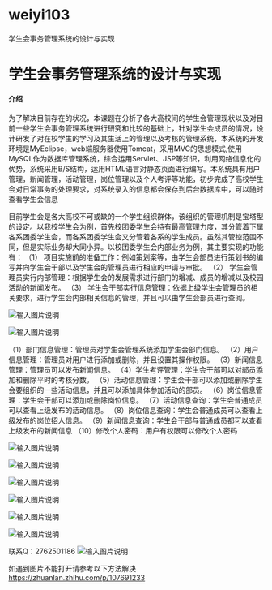 # weiyi103
学生会事务管理系统的设计与实现

# 学生会事务管理系统的设计与实现

#### 介绍
为了解决目前存在的状况，本课题在分析了各大高校间的学生会管理现状以及对目前一些学生会事务管理系统进行研究和比较的基础上，针对学生会成员的情况，设计研发了对在校学生的学习及其生活上的管理以及考核的管理系统，本系统的开发环境是MyEclipse，web端服务器使用Tomcat，采用MVC的思想模式,使用MySQL作为数据库管理系统，综合运用Servlet、JSP等知识，利用网络信息化的优势，系统采用B/S结构，运用HTML语言对静态页面进行编写。本系统具有用户管理，新闻管理，活动管理，岗位管理以及个人考评等功能，初步完成了高校学生会对日常事务的处理要求，对系统录入的信息都会保存到后台数据库中，可以随时查看学生会信息

目前学生会是各大高校不可或缺的一个学生组织群体，该组织的管理机制是宝塔型的设定。以我校学生会为例，首先校团委学生会持有最高管理力度，其分管着下属各系团委学生会，而各系团委学生会又分管着各系的学生成员。虽然其管控范围不同，但是实际业务却大同小异。以校团委学生会内部业务为例，其主要实现的功能有：
（1）	项目实施前的准备工作：例如策划案等，由学生会部员进行策划书的编写并向学生会干部以及学生会的管理员进行相应的申请与审批。
（2）	学生会管理员实行内部管理：根据学生会的发展需求进行部门的增减、成员的增减以及校园活动的新闻发布。
（3）	学生会干部实行信息管理：依据上级学生会管理员的相关要求，进行学生会内部相关信息的管理，并且可以由学生会部员进行查阅。

![输入图片说明](https://images.gitee.com/uploads/images/2020/1204/105348_f592f1d3_4865385.png "屏幕截图.png")

![输入图片说明](https://images.gitee.com/uploads/images/2020/1204/105357_0de67c70_4865385.png "屏幕截图.png")

（1）部门信息管理：管理员对学生会管理系统添加学生会部门信息。
（2）用户信息管理：管理员对用户进行添加或删除，并且设置其操作权限。
（3）新闻信息管理：管理员可以发布新闻信息。
（4）学生考评管理：学生会干部可以对部员添加和删除平时的考核分数。
（5）活动信息管理：学生会干部可以添加或删除学生会要组织的一些活动信息，并且可以添加具体参加活动的部员。
（6）岗位信息管理：学生会干部可以添加或删除岗位信息。
（7）活动信息查询：学生会普通成员可以查看上级发布的活动信息。
（8）岗位信息查询：学生会普通成员可以查看上级发布的岗位招人信息。
（9）新闻信息查询：学生会干部与普通成员都可以查看上级发布的新闻信息
（10）修改个人密码：用户有权限可以修改个人密码

![输入图片说明](https://images.gitee.com/uploads/images/2020/1204/105417_03c331e3_4865385.png "屏幕截图.png")

![输入图片说明](https://images.gitee.com/uploads/images/2020/1204/105427_60ce226c_4865385.png "屏幕截图.png")

![输入图片说明](https://images.gitee.com/uploads/images/2020/1204/105433_20ce7782_4865385.png "屏幕截图.png")

![输入图片说明](https://images.gitee.com/uploads/images/2020/1204/105438_e7e43834_4865385.png "屏幕截图.png")

![输入图片说明](https://images.gitee.com/uploads/images/2020/1204/105446_24680175_4865385.png "屏幕截图.png")

![输入图片说明](https://images.gitee.com/uploads/images/2020/1204/105452_4449d870_4865385.png "屏幕截图.png")


联系Q：2762501186
![输入图片说明](https://images.gitee.com/uploads/images/2020/1119/003728_cd598bb9_4865385.jpeg "微信.jpg")

如遇到图片不能打开请参考以下方法解决
https://zhuanlan.zhihu.com/p/107691233
